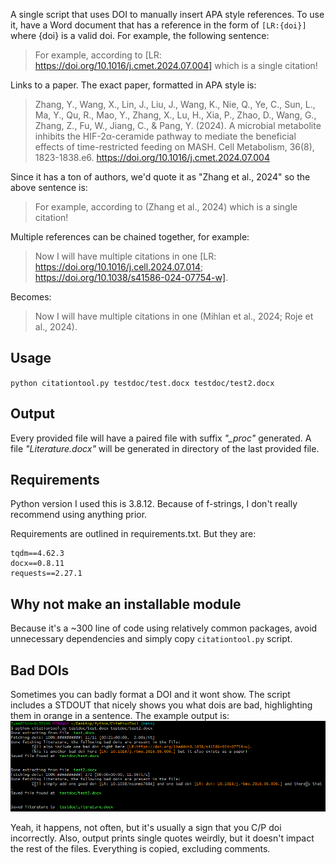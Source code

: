 A single script that uses DOI to manually insert APA style references.
To use it, have a Word document that has a reference in the form of `[LR:{doi}]` where {doi} is a valid doi. For example, the following sentence:

>For example, according to [LR: https://doi.org/10.1016/j.cmet.2024.07.004] which is a single citation!

Links to a paper. The exact paper, formatted in APA style is:

>Zhang, Y., Wang, X., Lin, J., Liu, J., Wang, K., Nie, Q., Ye, C., Sun, L., Ma, Y., Qu, R., Mao, Y., Zhang, X., Lu, H., Xia, P., Zhao, D., Wang, G., Zhang, Z., Fu, W., Jiang, C., & Pang, Y. (2024). A microbial metabolite inhibits the HIF-2α-ceramide pathway to mediate the beneficial effects of time-restricted feeding on MASH. Cell Metabolism, 36(8), 1823-1838.e6. https://doi.org/10.1016/j.cmet.2024.07.004

Since it has a ton of authors, we'd quote it as "Zhang et al., 2024" so the above sentence is:

>For example, according to (Zhang et al., 2024) which is a single citation! 

Multiple references can be chained together, for example:

>Now I will have multiple citations in one [LR: https://doi.org/10.1016/j.cell.2024.07.014; https://doi.org/10.1038/s41586-024-07754-w]. 

Becomes:

>Now I will have multiple citations in one (Mihlan et al., 2024; Roje et al., 2024). 

## Usage

`python citationtool.py testdoc/test.docx testdoc/test2.docx`

## Output
Every provided file will have a paired file with suffix *"_proc"* generated. A file *"Literature.docx"* will be generated in directory of the last provided file. 

## Requirements
Python version I used this is 3.8.12. Because of f-strings, I don't really recommend using anything prior.

Requirements are outlined in requirements.txt. But they are:
```
tqdm==4.62.3
docx==0.8.11
requests==2.27.1
```
## Why not make an installable module
Because it's a ~300 line of code using relatively common packages, avoid unnecessary dependencies and simply copy `citationtool.py` script. 

## Bad DOIs
Sometimes you can badly format a DOI and it wont show. The script includes a STDOUT that nicely shows you what dois are bad, highlighting them in orange in a sentence. The example output is:
![Alt text](example_image.png)

Yeah, it happens, not often, but it's usually a sign that you C/P doi incorrectly. Also, output prints single quotes weirdly, but it doesn't impact the rest of the files. Everything is copied, excluding comments.

